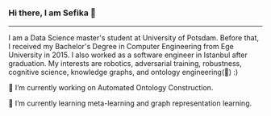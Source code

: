 ### Hi there,  I am Sefika 👋
---
I am a Data Science master's student at University of Potsdam. Before that, I received my Bachelor's Degree in Computer Engineering from Ege University in 2015.
I also worked as a software engineer in Istanbul after graduation.
My interests are robotics, adversarial training, robustness, cognitive science, knowledge graphs, and ontology engineering(:green_heart:) :)

🔭 I’m currently working on Automated Ontology Construction.

🌱 I’m currently learning  meta-learning and graph representation learning.
<!--
**sefeoglu/sefeoglu** is a ✨ _special_ ✨ repository because its `README.md` (this file) appears on your GitHub profile.


- 👯 I’m looking to collaborate on ...
- 🤔 I’m looking for help with ...
- 💬 Ask me about ...
- 📫 How to reach me: ...
- 😄 Pronouns: ...
- ⚡ Fun fact: ...
-->
